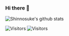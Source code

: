 ### Hi there 👋
![Shinnosuke's github stats](https://github-readme-stats.vercel.app/api?username=PCKxin&show_icons=true&theme=radical)
<!--
**PCKxin/PCKxin** is a ✨ _special_ ✨ repository because its `README.md` (this file) appears on your GitHub profile.

Here are some ideas to get you started:

- 🔭 I’m currently working on ...
- 🌱 I’m currently learning ...
- 👯 I’m looking to collaborate on ...
- 🤔 I’m looking for help with ...
- 💬 Ask me about ...
- 📫 How to reach me: ...
- 😄 Pronouns: ...
- ⚡ Fun fact: ...
-->
![Visitors](https://visitor-badge.glitch.me/badge?page_id=PCKxin.readme)
![Visitors](http://antzuhl.cn:4000/get/@PCKxin.readme)
